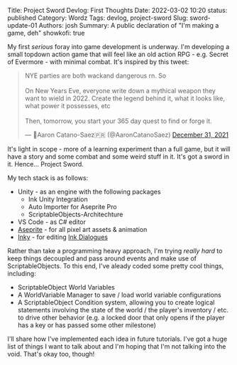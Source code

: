 Title: Project Sword Devlog: First Thoughts
Date: 2022-03-02 10:20
status: published
Category: Wordz
Tags: devlog, project-sword
Slug: sword-update-01
Authors: josh
Summary: A public declaration of "I'm making a game, deh"
showkofi: true

My first _serious_ foray into game development is underway. I'm developing a small
topdown action game that will feel like an old action RPG - e.g. Secret of Evermore -
with minimal combat. It's inspired by this tweet:

<blockquote class="twitter-tweet"><p lang="en" dir="ltr">NYE parties are both wackand dangerous rn. So<br><br>On New Years Eve, everyone write down a mythical weapon they want to wield in 2022. Create the legend behind it, what it looks like, what power it possesses, etc<br><br>Then, tomorrow, you start your 365 day quest to find or forge it.</p>&mdash; 🎃Aaron Catano-Saez🇵🇷 (@AaronCatanoSaez) <a href="https://twitter.com/AaronCatanoSaez/status/1476909963217969163?ref_src=twsrc%5Etfw">December 31, 2021</a></blockquote>

It's light in scope - more of a learning experiment than a full game, but it will
have a story and some combat and some weird stuff in it. It's got a sword in it. Hence... Project Sword.

My tech stack is as follows:

- Unity - as an engine with the following packages
    - Ink Unity Integration
    - Auto Importer for Aseprite Pro
    - ScriptableObjects-Architechture
- VS Code - as C# editor
- [Aseprite](https://www.aseprite.org/) - for all pixel art assets & animation
- [Inky](https://github.com/inkle/inky) - for editing [Ink Dialogues](https://www.inklestudios.com/ink/)

Rather than take a programming heavy approach, I'm trying _really hard_ to keep
things decoupled and pass around events and make use of ScriptableObjects. To this
end, I've aleady coded some pretty cool things, including:

- ScriptableObject World Variables
- A WorldVariable Manager to save / load world variable configurations
- A ScriptableObject Condition system, allowing you to create logical statements
    involving the state of the world / the player's inventory / etc. to drive
    other behavior (e.g. a locked door that only opens if the player has a key or
    has passed some other milestone)

I'll share how I've implemented each idea in future tutorials. I've got a huge list
of things I want to talk about and I'm hoping that I'm not talking into the void.
That's okay too, though!
